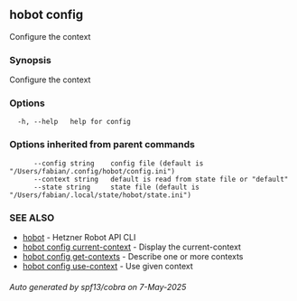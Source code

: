 ## hobot config

Configure the context

### Synopsis

Configure the context

### Options

```
  -h, --help   help for config
```

### Options inherited from parent commands

```
      --config string    config file (default is "/Users/fabian/.config/hobot/config.ini")
      --context string   default is read from state file or "default"
      --state string     state file (default is "/Users/fabian/.local/state/hobot/state.ini")
```

### SEE ALSO

* [hobot](hobot.md)	 - Hetzner Robot API CLI
* [hobot config current-context](hobot_config_current-context.md)	 - Display the current-context
* [hobot config get-contexts](hobot_config_get-contexts.md)	 - Describe one or more contexts
* [hobot config use-context](hobot_config_use-context.md)	 - Use given context

###### Auto generated by spf13/cobra on 7-May-2025

